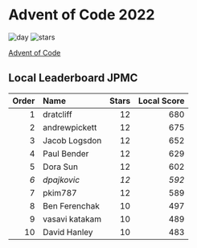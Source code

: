 # Advent of Code 2022

![day](https://img.shields.io/badge/day%20📅-6-blue)
![stars](https://img.shields.io/badge/stars%20⭐-12x-yellow)

[Advent of Code](https://adventofcode.com)

## Local Leaderboard JPMC

|Order|Name|Stars|Local Score|
|--:|:--|--:|--:|
|1|dratcliff|12|680|
|2|andrewpickett|12|675|
|3|Jacob Logsdon|12|652|
|4|Paul Bender|12|629|
|5|Dora Sun|12|602|
|_6_|_dpajkovic_|_12_|_592_|
|7|pkim787|12|589|
|8|Ben Ferenchak|10|497|
|9|vasavi katakam|10|489|
|10|David Hanley|10|483|

